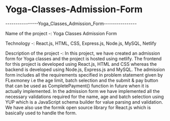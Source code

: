 # Yoga-Classes-Admission-Form
----------------Yoga_Classes_Admission_Form----------------

Name of the project -: Yoga Classes Admission Form

Technology -: React.js, HTML, CSS, Express.js, Node.js, MySQL, Netlify

Description of the project -: In this project, we have created an admission form for Yoga classes and the project is hosted using netlify. The frontend for this project is developed using React.js, HTML and CSS  whereas the backend is developed using Node.js, Express.js and MySQL. The admission form includes all the requirements specified in problem statement given by FLexmoney i.e the age limit, batch selection and the submit & pay button that can be used as CompletePayment() function in future when it is actually implemented. In the admission form we have implemented all the necessary validations required for the name, age and batch selection using YUP which is a JavaScript schema builder for value parsing and validation. We have also use the formik open source library for React.js which is basically used to handle the form. 
